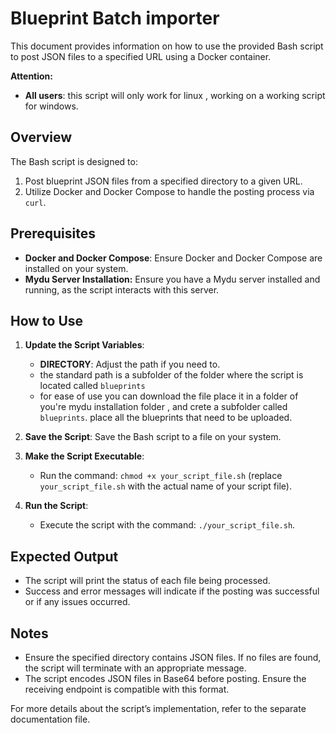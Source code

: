 # Blueprint Batch importer

This document provides information on how to use the provided Bash script to post JSON files to a specified URL using a Docker container.

**Attention:**
- **All users**: this script will only work for linux , working on a working script for windows.

## Overview

The Bash script is designed to:
1. Post blueprint JSON files from a specified directory to a given URL.
2. Utilize Docker and Docker Compose to handle the posting process via `curl`.

## Prerequisites

- **Docker and Docker Compose**: Ensure Docker and Docker Compose are installed on your system.
- **Mydu Server Installation:** Ensure you have a Mydu server installed and running, as the script interacts with this server.

## How to Use

1. **Update the Script Variables**:
   - **DIRECTORY**: Adjust the path if you need to.
   - the standard path is a subfolder of the folder where the script is located called `blueprints`
   - for ease of use you can download the file place it in a folder of you're mydu installation folder , and crete a subfolder called `blueprints`. place all the blueprints that need to be uploaded. 

2. **Save the Script**: Save the Bash script to a file on your system.

3. **Make the Script Executable**:
   - Run the command: `chmod +x your_script_file.sh` (replace `your_script_file.sh` with the actual name of your script file).

4. **Run the Script**:
   - Execute the script with the command: `./your_script_file.sh`.

## Expected Output

- The script will print the status of each file being processed.
- Success and error messages will indicate if the posting was successful or if any issues occurred.

## Notes

- Ensure the specified directory contains JSON files. If no files are found, the script will terminate with an appropriate message.
- The script encodes JSON files in Base64 before posting. Ensure the receiving endpoint is compatible with this format.

For more details about the script’s implementation, refer to the separate documentation file.

